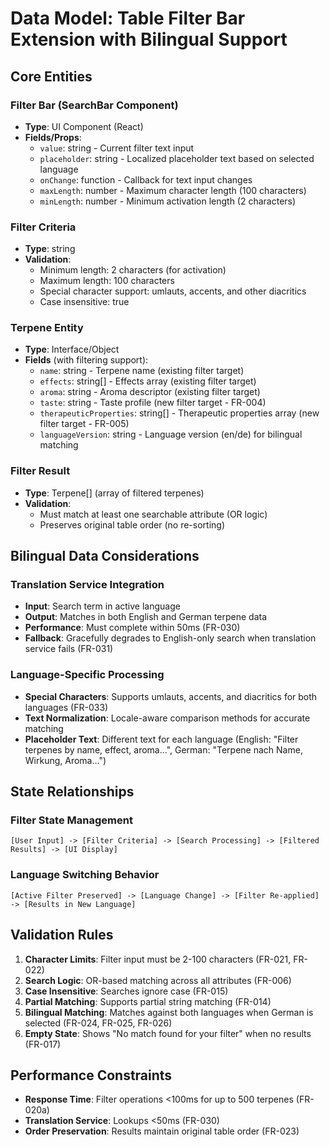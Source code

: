 # Data Model: Table Filter Bar Extension with Bilingual Support

## Core Entities

### Filter Bar (SearchBar Component)
- **Type**: UI Component (React)
- **Fields/Props**:
  - `value`: string - Current filter text input
  - `placeholder`: string - Localized placeholder text based on selected language
  - `onChange`: function - Callback for text input changes
  - `maxLength`: number - Maximum character length (100 characters)
  - `minLength`: number - Minimum activation length (2 characters)

### Filter Criteria
- **Type**: string
- **Validation**:
  - Minimum length: 2 characters (for activation)
  - Maximum length: 100 characters
  - Special character support: umlauts, accents, and other diacritics
  - Case insensitive: true

### Terpene Entity
- **Type**: Interface/Object
- **Fields** (with filtering support):
  - `name`: string - Terpene name (existing filter target)
  - `effects`: string[] - Effects array (existing filter target)
  - `aroma`: string - Aroma descriptor (existing filter target)
  - `taste`: string - Taste profile (new filter target - FR-004)
  - `therapeuticProperties`: string[] - Therapeutic properties array (new filter target - FR-005)
  - `languageVersion`: string - Language version (en/de) for bilingual matching

### Filter Result
- **Type**: Terpene[] (array of filtered terpenes)
- **Validation**:
  - Must match at least one searchable attribute (OR logic)
  - Preserves original table order (no re-sorting)

## Bilingual Data Considerations

### Translation Service Integration
- **Input**: Search term in active language
- **Output**: Matches in both English and German terpene data
- **Performance**: Must complete within 50ms (FR-030)
- **Fallback**: Gracefully degrades to English-only search when translation service fails (FR-031)

### Language-Specific Processing
- **Special Characters**: Supports umlauts, accents, and diacritics for both languages (FR-033)
- **Text Normalization**: Locale-aware comparison methods for accurate matching
- **Placeholder Text**: Different text for each language (English: "Filter terpenes by name, effect, aroma...", German: "Terpene nach Name, Wirkung, Aroma...")

## State Relationships

### Filter State Management
```
[User Input] -> [Filter Criteria] -> [Search Processing] -> [Filtered Results] -> [UI Display]
```

### Language Switching Behavior
```
[Active Filter Preserved] -> [Language Change] -> [Filter Re-applied] -> [Results in New Language]
```

## Validation Rules

1. **Character Limits**: Filter input must be 2-100 characters (FR-021, FR-022)
2. **Search Logic**: OR-based matching across all attributes (FR-006)
3. **Case Insensitive**: Searches ignore case (FR-015)
4. **Partial Matching**: Supports partial string matching (FR-014)
5. **Bilingual Matching**: Matches against both languages when German is selected (FR-024, FR-025, FR-026)
6. **Empty State**: Shows "No match found for your filter" when no results (FR-017)

## Performance Constraints

- **Response Time**: Filter operations <100ms for up to 500 terpenes (FR-020a)
- **Translation Service**: Lookups <50ms (FR-030)
- **Order Preservation**: Results maintain original table order (FR-023)